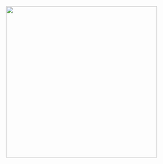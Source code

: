 

<h2 align="center">
 <a href="https://discord.com/users/952214954931544164"><img  width="400px" src="https://lanyard.kyrie25.me/api/952214954931544164?decoration=true&useDisplayName=true&animationDuration=2s&waveColor=053B50&imgStyle=square&imgBorderRadius=16px&bg=DD272700&idleMessage=Bir Dünya Markası."></a>
 </h2>
